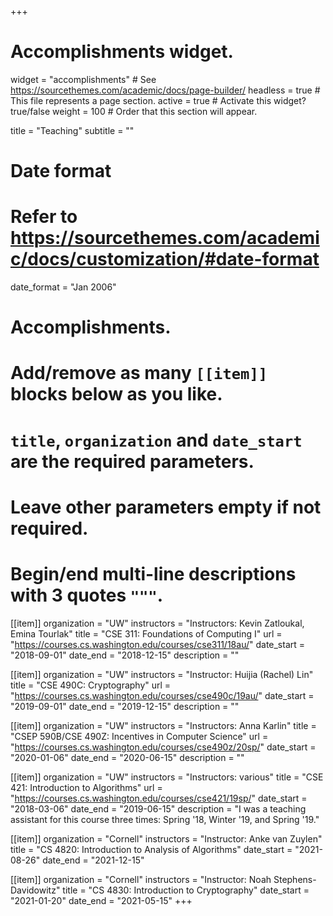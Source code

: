 +++
# Accomplishments widget.
widget = "accomplishments"  # See https://sourcethemes.com/academic/docs/page-builder/
headless = true  # This file represents a page section.
active = true  # Activate this widget? true/false
weight = 100  # Order that this section will appear.

title = "Teaching"
subtitle = ""

# Date format
#   Refer to https://sourcethemes.com/academic/docs/customization/#date-format
date_format = "Jan 2006"

# Accomplishments.
#   Add/remove as many `[[item]]` blocks below as you like.
#   `title`, `organization` and `date_start` are the required parameters.
#   Leave other parameters empty if not required.
#   Begin/end multi-line descriptions with 3 quotes `"""`.

[[item]]
  organization = "UW"
  instructors = "Instructors: Kevin Zatloukal, Emina Tourlak"
  title = "CSE 311: Foundations of Computing I"
  url = "https://courses.cs.washington.edu/courses/cse311/18au/"
  date_start = "2018-09-01"
  date_end = "2018-12-15"
  description = ""

[[item]]
  organization = "UW"
  instructors = "Instructor: Huijia (Rachel) Lin"
  title = "CSE 490C: Cryptography"
  url = "https://courses.cs.washington.edu/courses/cse490c/19au/"
  date_start = "2019-09-01"
  date_end = "2019-12-15"
  description = ""
  
[[item]]
  organization = "UW"
  instructors = "Instructors: Anna Karlin"
  title = "CSEP 590B/CSE 490Z: Incentives in Computer Science"
  url = "https://courses.cs.washington.edu/courses/cse490z/20sp/"
  date_start = "2020-01-06"
  date_end = "2020-06-15"
  description = ""

[[item]]
  organization = "UW"
  instructors = "Instructors: various"
  title = "CSE 421: Introduction to Algorithms"
  url = "https://courses.cs.washington.edu/courses/cse421/19sp/"
  date_start = "2018-03-06"
  date_end = "2019-06-15"
  description = "I was a teaching assistant for this course three times: Spring '18, Winter '19, and Spring '19."

[[item]]
  organization = "Cornell"
  instructors = "Instructor: Anke van Zuylen"
  title = "CS 4820: Introduction to Analysis of Algorithms"
  date_start = "2021-08-26"
  date_end = "2021-12-15"

[[item]]
  organization = "Cornell"
  instructors = "Instructor: Noah Stephens-Davidowitz"
  title = "CS 4830: Introduction to Cryptography"
  date_start = "2021-01-20"
  date_end = "2021-05-15"
+++
